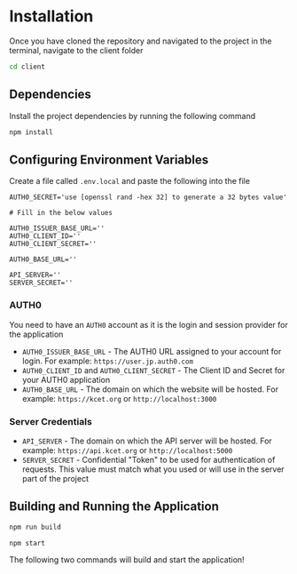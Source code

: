 # Installation

Once you have cloned the repository and navigated to the project in the terminal, navigate to the client folder

```bash
cd client
```

## Dependencies

Install the project dependencies by running the following command

```bash
npm install
```

## Configuring Environment Variables

Create a file called `.env.local` and paste the following into the file

```
AUTH0_SECRET='use [openssl rand -hex 32] to generate a 32 bytes value'

# Fill in the below values

AUTH0_ISSUER_BASE_URL=''
AUTH0_CLIENT_ID=''
AUTH0_CLIENT_SECRET=''

AUTH0_BASE_URL=''

API_SERVER=''
SERVER_SECRET=''
```

### AUTH0

You need to have an `AUTH0` account as it is the login and session provider for the application

- `AUTH0_ISSUER_BASE_URL` - The AUTH0 URL assigned to your account for login. For example: `https://user.jp.auth0.com`
- `AUTH0_CLIENT_ID` and `AUTH0_CLIENT_SECRET` - The Client ID and Secret for your AUTH0 application
- `AUTH0_BASE_URL` - The domain on which the website will be hosted. For example: `https://kcet.org` or `http://localhost:3000`

### Server Credentials

- `API_SERVER` - The domain on which the API server will be hosted. For example: `https://api.kcet.org` or `http://localhost:5000`
- `SERVER_SECRET` - Confidential "Token" to be used for authentication of requests. This value must match what you used or will use in the server part of the project

## Building and Running the Application

```bash
npm run build

npm start
```

The following two commands will build and start the application!